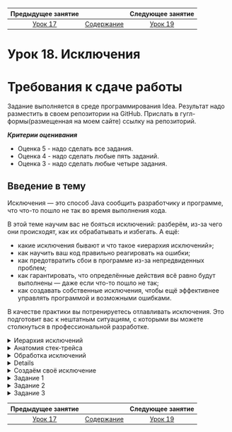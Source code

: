    Предыдущее занятие   |         &nbsp;          |   Следующее занятие    
:----------------------:|:-----------------------:|:----------------------:
 [Урок 17](LESSON17.MD) | [Содержание](README.MD) | [Урок 19](LESSON19.MD) 

# Урок 18. Исключения

# Требования к сдаче работы

Задание выполняется в среде программирования Idea. Результат надо разместить в своем репозитории на GitHub.
Прислать в гугл-формы(размещенная на моем сайте) ссылку на репозиторий.

***Критерии оценивания***

* Оценка 5 - надо сделать все задания.
* Оценка 4 - надо сделать любые пять заданий.
* Оценка 3 - надо сделать любые четыре задания.

## Введение в тему

Исключения — это способ Java сообщить разработчику и программе,
что что-то пошло не так во время выполнения кода.

В этой теме научим вас не бояться исключений: разберём, из-за чего они происходят,
как их обрабатывать и избегать. А ещё:

* какие исключения бывают и что такое «иерархия исключений»;
* как научить ваш код правильно реагировать на ошибки;
* как предотвратить сбои в программе из-за непредвиденных проблем;
* как гарантировать, что определённые действия всё равно будут выполнены — даже если что-то пошло не так;
* как создавать собственные исключения, чтобы ещё эффективнее управлять программой и возможными ошибками.

В качестве практики вы потренируетесь отлавливать исключения.
Это подготовит вас к нештатным ситуациям, с которыми вы можете столкнуться
в профессиональной разработке.

<details>

<summary>Иерархия исключений</summary>

## Иерархия исключений

В ходе работы программ постоянно происходят сбои: в метод передано значение неподходящего типа,
произошёл выход за границы массива, закончилась память на компьютере или возникли неполадки
у провайдера при передаче данных.
Эти и другие ошибки и нештатные ситуации в программировании называют **исключениями** (англ. _exception_).

### Наследники Throwable

Исключения — это те ошибки и сбои, которые возникают, когда программа уже запустилась,
начала работать, но вдруг что-то пошло не так.
В стандартной библиотеке Java описано множество исключений.
Кроме того, разработчики могут создавать их сами.

Все исключения наследуют от одного класса — `Throwable` (англ. «выбрасываемый»).
Только экземпляры `Throwable` или его подклассов могут быть использованы
для генерации исключений. Кроме того, класс `Throwable` содержит все основные методы
для получения информации о произошедшей ошибке.

От `Throwable` наследуют две больших группы классов.
Вершина первой — подкласс `Exception`(англ. «исключение»), а второй `Error` (англ. «ошибка»).

![img.png](img.png)

Группа `Exception` охватывает основную часть исключений. В неё входят ошибки при работе
с файлами и сетью, сбои взаимодействия с базами данных и другие.
Кроме того, от `Exception` идёт ветвь исключений с особым поведением — `RuntimeException`
(от англ. _runtime_ — «выполнение, исполнение»). К ним относятся выход за пределы массива
или неверно переданные данные в метод, ошибки при арифметических операциях
(например, деление на ноль) и обращения к неинициализированным объектам.

Группа `Error` — это классы, описывающие критические ошибки, которые в большинстве случаев
создают аварийную ситуацию и требуют перезапуска программы. Именно в результате исключений
`Error` пользователь сталкивается с сообщением типа «Извините, произошла непредвиденная ошибка!!!».
Это могут быть сбои из-за нехватки памяти —
`OutOfMemoryError` (от англ. _out of memory_ — «за пределами памяти») или проблемы
с JVM — `VirtualMachineError`.

### Проверяемые и непроверяемые

Все исключения делятся на два типа: **проверяемые** (англ. _checked_) и **непроверяемые** (англ. _unchecked_).

**Проверяемые исключения** — это исключения, обработка которых обязательна и
является частью логики приложения. К примеру, программист может предусмотреть,
что вместо числа будет передана строка, и настроить повторный запрос данных для такого случая.
Или же пользователь введёт некорректный адрес интернет-ресурса и система не может его распознать.

> К проверяемым относятся исключения, наследуемые напрямую от `Throwable`,
> а также исключения класса `Exception` и его наследников,
> кроме ветви `RuntimeException`.
> Исключения `RuntimeException` ведут себя по-другому и относятся к непроверяемым.

Таким образом, проверяемые исключения — это те, **которые ожидаемо могут случиться**:
программист эту вероятность должен учесть и написать код, который их обрабатывает.
Если не настроить обработку проверяемых исключений, то программа не скомпилируется.

```java
public class Practicum {
    public static void main(String[] args) {
        parseUrl("httpasdas");
    }

    public static java.net.URL parseUrl(final String input) {

        /* Код не скомпилируется, потому что конструктор класса генерирует 
        проверяемое исключение MalformedURLException. */

        return new java.net.URL(input);
    }
}
```

![img_1.png](img_1.png)

Сообщение об ошибке будет примерно таким — `java: unreported exception
java.net.MalformedURLException; must be caught or declared to be thrown.`
Компилятор сообщает, что исключение `MalformedURLException`
должно быть «отловлено или объявлено выброшенным».

> К непроверяемым исключениям относятся те ошибки и нештатные ситуации,
> которые не были предусмотрены логикой
> программы и их обработка необязательна. Это исключения `Error` и ветвь `RuntimeException`.

В большинстве случаев при непроверяемых исключениях работа программы немедленно прекращается.
Например, разработчик так написал код, что программа начала бесконечно вызывать какой-то метод и переполнила стек
вызовов. Или забыл
создать объект, но попытался вывести его состояние на экран — в итоге ошибка заблокирует
работу приложения.

Поскольку разработчики заранее не обрабатывают непроверяемые исключения, если программа их выбросит, то пользователь
может увидеть какое-то странное сообщение.
Код с непроверяемым исключением успешно скомпилируется, но при выполнении упадёт с ошибкой:

```java
public class Practicum {
    public static void main(String[] args) {
        print(null);
    }

    private static void print(final Object object) {
        // Код скомпилируется, но непроверяемое исключение NullPointerException нарушит его работу.
        System.out.println(object.toString());
    }
}
```

К слову, `NullPointerException` — это, наверное, наиболее часто встречающееся исключение.
`NullPointerException` вездесуще и обязательно настигнет вас.

Определить, к какому из типов относится то или иное исключение, можно либо по иерархии классов,
либо по их поведению в коде. Главное запомнить, что проверяемые обязательны к обработке,
а непроверяемые
можно как обрабатывать за счёт добавления новой логики,
так и нет — решать проблемы по мере поступления.

### Самые распространённые исключения в Java

Типов исключений очень много.

![img_2.png](img_2.png)

#### Непроверяемые исключения, которые наследуют от Error.

| Название            | Описание                                                                                                                          |
|---------------------|-----------------------------------------------------------------------------------------------------------------------------------|
| VirtualMachineError | Базовые ошибки JVM, связанные с тем, что исчерпаны ресурсы или обнаружены повреждения.                                            |
| OutOfMemoryError	   | Производный класс от VirtualMachineError, который показывает ошибки из-за нехватки памяти.                                        |
| StackOverflowError  | Производный класс от VirtualMachineError, показывает переполнение стека из-за того, что метод слишком много раз вызывал сам себя. |
| AssertionError      | Ошибка утверждения.                                                                                                               |
| IOError             | Исключение, которое происходит при серьёзных ошибках ввода-вывода.                                                                |
| ThreadDeath         | Возникает при вызове метода Thread.stop() у потока.                                                                               |

#### Проверяемые исключения, которые наследуют от Exception.

| Название              | Описание                                                                                                                                         |
|-----------------------|--------------------------------------------------------------------------------------------------------------------------------------------------|
| IOException           | Это базовый класс проверяемых исключений ввода-вывода.                                                                                           | 
| EOFException          | Исключение, которое сигнализирует о внезапном достижении конца файла или потока.                                                                 | 
| FileNotFoundException | Файл по указанному пути не существует.                                                                                                           | 
| FileSystemException   | Базовый класс для исключений файловой системы, таких как ошибка доступа, попытка создать уже существующий файл или удалить не пустую директорию. | 
| MalformedURLException | Неверный синтаксис при создании класса ссылки из строки.                                                                                         | 
| SocketException       | Ошибки при создании/обрыве соединения по сокету.                                                                                                 | 
| UnknownHostException	 | Невозможность определить IP-адрес узла по доменному имени.                                                                                       | 
| SQLException          | Ошибки при работе с базой данных.                                                                                                                | 
| TimeoutException	     | Исключение — происходит у методов, у которых ограничено выполнение по времени.                                                                   | 
| URISyntaxException    | Неверный формат универсального идентификатора ресурсов.                                                                                          | 

#### Непроверяемые исключения, которые унаследованы от RuntimeException.

| Название                      | Описание                                                                                    |
|-------------------------------|---------------------------------------------------------------------------------------------|
| ArithmeticException           | Исключения при арифметических операциях, например деление на 0.                             |
| IllegalArgumentException      | Возникает при неверно переданных в метод или конструктор параметрах.                        |
| IndexOutOfBoundsException     | Исключение при выходе за заданный диапазон.                                                 |
| NoSuchElementException        | Данного элемента больше не существует в перечислении.                                       |
| NullPointerException          | Приложение пытается использовать null в том месте, где требуется инициализированный объект. |
| UnsupportedOperationException | Операция не поддерживается вызываемым объектом.                                             |
| ClassCastException            | Невозможность привести объект к заданному типу.                                             |


</details>

<details>

<summary>Анатомия стек-трейса</summary>

## Анатомия стек-трейса

Если в программе не настроена обработка исключений, то в результате сбоя в терминале появится 
длинное сообщение об ошибке. В нём содержится ключевая информация, что за исключение произошло, 
где и почему. Такое сообщение называется **stack trace** (англ. «след стека») — или **стек-трейс**. 
В этом уроке расскажем, из чего состоят стек-трейсы и как их читать. 

![img_3.png](img_3.png)

Что такое стек

**Стек** — это структура данных, которая реализована по принципу **_lаst in, first out**_ 
(англ. «последний зашёл, первый вышел») или сокращённо **LIFO**. Это означает, что элемент, 
который добавлен в стек последним, будет взят первым. 

Посмотрим на примере. Представьте, посетители читального зала перед уходом должны вернуть взятую книгу 
— положить на стол библиотекарю. В итоге образуется стопка книг. 
Выше всего в этой стопке будет лежать книга того, кто ушёл последним, и именно её библиотекарь
первой поставит на место. 
А вот книга, сданная первой, наоборот, вернётся на свою полку последней. Именно так работает стек. 

![img_4.png](img_4.png)

### Внутри стек-трейса

Последовательность действий при выполнении программы обрабатывается внутри 
JVM как раз в виде стека. Каждый вызов метода при выполнении программы записывается 
как элемент класса `StackTraceElement`. Когда выполнение метода завершается, информация о нём удаляется из стека.

Если исключение прерывает работу программы, то один или несколько методов  
не могут завершиться и информация о них остаётся в памяти JVM в виде массива `StackTraceElement[]`. 
Перед тем как завершить программу, JVM печатает содержимое этого массива. 
Посмотрим, как это происходит на примере. Запустите такой код.

```java
public class Practicum {
    public static void main(String[] args) { // вызов main
        calculate1(); // вызов calculate1() 
    }

    public static void calculate1() {
        calculate2();  // вызов calculate2()
    }

    public static void calculate2() {
        calculate3(); // вызов calculate3()
    }

    public static void calculate3() {
        calculate4(); // вызов calculate4()
    }

    public static void calculate4() {
        System.out.println(10 / 0); // исключение - методы не могут завершить работу
    }
}
```

Из-за деления на ноль в методе `calculate4()` произошло исключение. В терминале мы видим его стек-трейс.

```java
Exception in thread "main" java.lang.ArithmeticException: / by zero
    at Practicum.calculate4(Practicum.java:19)
    at Practicum.calculate3(Practicum.java:15)
    at Practicum.calculate2(Practicum.java:11)
    at Practicum.calculate1(Practicum.java:7)
    at Practicum.main(Practicum.java:3) 
```

В первой строке стек-трейса сообщается базовая информация. 
О том, что исключение произошло в главном потоке — `Exception in thread "main"`, 
его тип `ArithmeticException` и описание / `by zero` — «деление на ноль». 

Затем в обратном порядке (так как мы имеем дело со стеком) идёт история вызовов методов — первым будет идти метод, 
где завершилось выполнение программы. При этом указывается класс каждого метода, его файл и местоположение в нём.

В нашем примере, перед тем, как произошла ошибка, был вызван метод `calculate4()` в классе `Practicum` на строке 
19 в файле `Practicum.java`, перед ним `calculate3()` в классе `Practicum` на строке 
15 также в файле `Practicum.java` и так далее. Первым был запущен метод `main` — информация о нём, 
соответственно, на последней строке.

</details>


<details>

<summary>Обработка исключений</summary>

## Обработка исключений

Чтобы контролировать реакцию программы на ошибки в ходе её выполнения,
нужно настроить в коде **обработку исключений**. В этом уроке научим вас, как это сделать. 

![img_5.png](img_5.png)

### Когда нужна обработка исключений

Изучите следующий код. Сейчас он отработает без ошибок.

```java
class IntegerConverter {
    public static int convert(final String input) {
        return Integer.parseInt(input, 10);
    }
}

public class Practicum {
    public static void main(String[] args) {
        System.out.println(IntegerConverter.convert("10"));
    }
}
```

Но если передать в метод `convert(final String input)` некорректную строку — возникнет исключение.

```java
class IntegerConverter {
    public static int convert(final String input) {
        return Integer.parseInt(input, 10);
    }
}

public class Practicum {
    public static void main(String[] args) {
        System.out.println(IntegerConverter.convert("10"));
        System.out.println(IntegerConverter.convert("abc10"));
    }
}

```

В терминале появится стек-трейс: `Exception in thread "main" java.lang.NumberFormatException: 
For input string: "abc10"` — англ. «Исключение в потоке `"main"` типа `NumberFormatException` 
для входной строки: `"abc10"`». 
Ошибка произошла, так как переданная строка `"abc10"` содержит не только цифры, но и буквы.
Перед нами **непроверяемое исключение** — компилятор заранее не подскажет, 
что тут может случиться ошибка. Однако можно добавить в код его обработку. 

### Конструкция try — catch

Для обработки исключений существует специальная конструкция из ключевых слов `try` (англ. «пробовать, пытаться») 
и `catch` (англ. «ловить»). В `try` передаётся код, из-за которого может произойти исключение. 
В `catch` в качестве аргумента — тип ошибки, а в тело — код, 
который выполнится, если произойдёт исключение, указанное в `try`. В коде `try` — `catch` выглядит так:

```java
try {
    ... // код, из-за которого может произойти исключение
} catch (Throwable throwable) { // параметр - тип возможного исключения
    // код, который выполнится, если произойдёт исключение указанного типа
}
```

Обработка исключения настраивается исходя из логики программы. Например, её можно добавить в тело метода. 
В случае ошибки при этом можно настроить возврат какого-то значения по умолчанию.

```java
class IntegerConverter {
    public static int convert(final String input) {
        try {
            return Integer.parseInt(input, 10); // если исключения нет - вернётся число
        } catch (Throwable exception) { 
            return 0; // если поймано исключение - вернётся 0
        }
    }
}

public class Practicum {
    public static void main(String[] args) {
        System.out.println(IntegerConverter.convert("10"));
        System.out.println(IntegerConverter.convert("abc10"));
    }
}

```

![img_6.png](img_6.png)

Плюс такого подхода в том, что в любом случае вернётся значение, 
с которым можно работать. Минус в том, что не получится определить, 
где нулевое значение возникло в результате исключения, а где было передано в метод. 

Другой вариант — добавить обработку исключения в тот метод, 
который вызывает код, где оно может произойти. Например, в метод `main`.


```java
class IntegerConverter {
    public static int convert(final String input) { 
        return Integer.parseInt(input, 10);
    }
}

public class Practicum {
    public static void main(String[] args) { 
        try {
            System.out.println(IntegerConverter.convert("10")); // печатаем число
        } catch (Throwable exception) {
            // или выводим сообщение об ошибке
            System.out.println("Строка для преобразования не является целым числом.");
        }
        try {
            System.out.println(IntegerConverter.convert("abc10"));
        } catch (Throwable exception) {
            System.out.println("Строка для преобразования не является целым числом.");
        }
    }
}
```

Нельзя сказать, что тот или иной вариант лучше или хуже. 
Поэтому логика обработки исключений через блок `try — catch` остаётся на выбор разработчика. 

Какой код будет внутри блоков `catch` — тоже решает сам разработчик.
Можно уведомить пользователя об ошибке, попросить его подождать, 
повторить попытку или выйти. Чаще всего с помощью `catch` принято отображать 
или сохранять информацию об ошибке. 

### Множественный catch

До этого момента мы использовали в `catch` тип параметра `Throwable`. Это позволяло нам сразу обрабатывать 
все исключения, производные от него.
То есть `catch` ловил все ошибки, которые могли бы произойти в `try`, включая ошибки `JVM`. Кажется, 
что так можно создать универсальный обработчик исключений. Однако запустим код с такой обработкой ещё раз.

```java
import java.net.URI;

public class Practicum {
    public static void main(String[] args) {
        System.out.println(parseStringToUri("https://ya.ru"));
        System.out.println(parseStringToUri(null));
        System.out.println(parseStringToUri(":/"));
    }

    public static URI parseStringToUri(final String input) {
        try {
            return new URI(input);
        } catch (Throwable exception) {
            System.out.println("Произошла ошибка!");
        }
        return null;
    }
}
```

При любом исключении мы теперь всегда видим одно и то же сообщение — `Произошла ошибка!`, 
однако ошибки при этом могут отличаться.
К примеру, в первом случае возникает исключение `NullPointerException` — строка не инициализирована, 
а во втором `URISyntaxException` — строка не может быть преобразована в идентификатор. 
Однако при использовании общей обработки с типом `Throwable` не получится узнать, что конкретно 
пошло не так и как это можно исправить.

Чтобы обрабатывать разные типы исключений, которые может сгенерировать метод или конструктор,
нужно добавить несколько блоков `catch`. Каждый из них будет отвечать за конкретное исключение 
и выдавать соответствующий ответ для него.

```java
import java.net.URI;
import java.net.URISyntaxException;

public class Practicum {
    public static void main(String[] args) {
        System.out.println(parseStringToUri("https://ya.ru"));
        System.out.println(parseStringToUri(null));
        System.out.println(parseStringToUri(":/"));
    }

    public static URI parseStringToUri(final String input) {
        try {
            return new URI(input);
        } catch (URISyntaxException exp) { // ловим исключение URISyntaxException
            System.out.println("Ошибка: неверный синтаксис URI!");
        } catch (NullPointerException exp) { // ловим исключение NullPointerException
            System.out.println("Ошибка: передан неинициализированный объект!");
        }
        return null;
    }
}
```

Теперь гораздо понятнее, где какая произошла ошибка. Это позволит быстрее исправить её. 
Если же отлавливать исключения по параметру `Throwable` 
или даже `Exception` — то придётся перебирать множество вариантов — от неправильного ввода до переполненной памяти.

--- 

Даже такая простая операция, как добавление нового элемента в хеш-таблицу может сгенерировать исключение. 
Чтобы было понятно, что пошло не так — добавим обработку конкретных исключений.
Для NullPointerException выведите текст — «Реализация не поддерживает неинициализированные объекты.».
Для UnsupportedOperationException — сообщение «Реализация не поддерживает добавление новых объектов.».

```java
import java.util.HashMap;
import java.util.Map;
import java.util.TreeMap;

public class Practicum {
    public static void main(String[] args) {
        System.out.println(addToMap(new HashMap<>(), "test", "test"));
        System.out.println(addToMap(new HashMap<>(), null, null));

        System.out.println(addToMap(new TreeMap<>(), "test", "test"));
        System.out.println(addToMap(new TreeMap<>(), null, null));

        System.out.println(addToMap(Map.of(), "test", "test"));
    }

    public static Map<String, Object> addToMap(final Map<String, Object> storage, 
                                               final String key, final Object value) {
        
       try {
            storage.put(key, value);
            
        } catch (NullPointerException exp) { // ловим исключение URISyntaxException
            System.out.println("Реализация не поддерживает неинициализированные объекты.");
        } catch (UnsupportedOperationException exp) { // ловим исключение NullPointerException
            System.out.println("Реализация не поддерживает добавление новых объектов.");
        }
        catch (Throwable exception) {
            return null;
        }
      return storage;
    }
}
```

### Порядок обработки исключений

При обработке исключений важно соблюдать правильную последовательность. 
Сначала обрабатываются исключения в классах-наследниках,
а только потом родительские. 

Например, исключение `ClassCastException` является дочерним от `RuntimeException`, 
который наследуется от базового Exception. В таком порядке их и нужно поместить 
в блоки catch. Код, где нарушен порядок обработки исключений, не будет скомпилирован.

```java

class Practicum {
    public static void main(String[] args) {
        System.out.println(convertToString(0));
    }

    private static String convertToString(Object x) {
        try {
            return (String) x;
        } catch (Exception e) {
            System.out.println("Произошла неизвестная ошибка");
        } catch (RuntimeException e) {
            System.out.println("Ошибка во время выполнения");
        } catch (ClassCastException e) {
            System.out.println("Некорректное приведение типов");
        }
        return null;
    }
}
```

![img_7.png](img_7.png)

д
Корректный порядок будет таким — сначала `ClassCastException`, потом — `RuntimeException`, в конце – `Exception`.

```java
class Practicum {
    public static void main(String[] args) {
        System.out.println(convertToString(0));
    }

    private static String convertToString(Object x) {
        try {
            return (String) x;
        } catch (ClassCastException e) {
            System.out.println("Некорректное приведение типов");
        } catch (RuntimeException e) {
            System.out.println("Ошибка во время выполнения");
        } catch (Exception e) {
            System.out.println("Произошла неизвестная ошибка");
        }
        return null;
    }
}

```

### Объединение исключений с одинаковым выводом

Часто требуется совместить два типа исключений, если инструкции для них являются одинаковыми. 
Сделать это можно в блоке catch с помощью символа `|`.
Например, вот такой код:

```java
import java.util.ArrayList;

public class Practicum {
    public static void main(String[] args) {
        try {
            new ArrayList<String>().add("1");
        } catch (UnsupportedOperationException exception) {
            System.out.println("Возникла ошибка, свяжитесь с нами!");
        } catch (IllegalArgumentException exception) {
            System.out.println("Возникла ошибка, свяжитесь с нами!");
        }
    }
}
```

Можно оптимизировать так:

```java
import java.util.ArrayList;

public class Practicum {
    public static void main(String[] args) {
        try {
            new ArrayList<String>().add("1");
        } catch (UnsupportedOperationException | IllegalArgumentException exception) {
            System.out.println("Возникла ошибка, свяжитесь с нами!");
        }
    }
} 
```

</details>

<details>

## Получаем информацию об исключении в блоке catch

Стек-трейс появляется, если в коде не настроена обработка исключений. Если же ошибка поймана 
с помощью блока `try — catch`, то выполнится код в блоке `catch` и никакой информации об ошибке
в терминале не будет. В этом случае, чтобы найти ошибку и внести правки в код, нужно самостоятельно 
получить информацию об исключении. Это можно сделать с помощью методов классов 
`Throwable` и `StackTraceElement`. 

### Методы printStackTrace()

Самый простой способ получить сразу всю информацию об ошибке — 
вызвать метод `printStackTrace()` класса `Throwable`. 
Допустим, в коде настроена такая обработка ошибок.


```java
public class PrintStackTraceExample {
    public static void main(String[] args) {
        try {
            calculate();
        } catch (ArithmeticException exception) {
            System.out.println("Произошла ошибка!"); // непонятно, что за ошибка и где
        }
    }

    public static int calculate() {
        return 10 / 0;
    }
}
```
Из вывода в блоке catch непонятно, что произошло. 
Заменим печать на вызов метода `printStackTrace()`.

```java
public class PrintStackTraceExample {
    public static void main(String[] args) {
        try {
            calculate();
        } catch (ArithmeticException exception) {
            exception.printStackTrace(); // будет выведен стек-трейс ошибки
        }
    }

    public static int calculate() {
        return 10 / 0;
    }
}
```

![img_8.png](img_8.png)

Теперь на экран будет выведена информация об обработанной ошибке. 
Так исключение будет легче найти и исправить.

### Метод getMessage()

Можно также получить в `catch` короткое сообщение с описанием ошибки, 
например такое — `/ by zero`. Для этого понадобится другой метод `Throwable` — `getMessage()`.

```java
public class GetMessageExample {
   public static void main(String[] args) {
        try {
            calculate();
        } catch (ArithmeticException exception) {
            System.out.println(exception.getMessage());
        }
    }

    public static int calculate() {
        return 10 / 0;
    }
}
```

![img_9.png](img_9.png)

Из такого вывода `catch` можно понять, что за ошибка произошла, но не видно её причину и местоположение. 

Использовать вызов `getMessage()` можно, только если при генерации 
исключений были использованы конструкторы `Throwable` с параметром `String message`. 
То есть в исключение была передана короткая информация `message` с его описанием. 
Если такого сообщения нет — то вызов `getMessage()` вернёт `null`. 
Поэтому лучше не использовать результат `getMessage()`, например для сравнения с помощью `equals()`.
Иначе можно получить ещё одно исключение, на этот раз `NullPointerException`.

```java
class GetMessageExampleEqualsException {
    public static void main(String[] args) {
        try {
            System.out.println(parseIntegerWithOffset("19"));
        } catch (Exception exception) {
            if (exception.getMessage().equals("out of bounds")) { // getMessage возвращает null
                System.out.println("Произошёл выход за границы!");
            }
        }
    }

    public static int parseIntegerWithOffset(String input) {
        return Integer.parseInt(input, 10, 12, 10);
    }
}
```

![img_10.png](img_10.png)

В исключении `IndexOutOfBoundsException` нет короткого описания ошибки `message`, 
поэтому вызов `getMessage()` для него возвращает `null`. В итоге при сравнении с помощью `equals()` 
выбрасывается `NullPointerException`. 
Лучше избегать такого использования `getMessage()` и по возможности обрабатывать конкретное исключение.

### getStackTrace() и методы StackTraceElement

Доступ к информации, которую выводит на экран `printStackTrace()`, предоставляет другой метод 
класса `Throwable` — `getStackTrace()`. В частности, `getStackTrace()` 
возвращает массив элементов, представленных классом `StackTraceElement`. 
С помощью сочетания `getStackTrace()` и методов класса `StackTraceElement` можно упростить поиск исключения
и получить только определённую информацию о нём в нужном формате. 

В `StackTraceElement` нас интересуют несколько методов. Это методы:
* `getClassName()` — 
он возвращает название класса, где произошло исключение
* `getMethodName()` — позволяет 
получить имя вызванного при этом метода
* `getFileName()` — подскажет имя файла, 
* `getLineNumber()` — отобразит номер линии в файле. 

Есть и другие методы с похожей функциональностью — их можно посмотреть 
в [документации](https://docs.oracle.com/en/java/javase/21/docs/api/java.base/java/lang/StackTraceElement.html) или увидеть в подсказке IDEA.

Связка `getStackTrace()` и методов `StackTraceElement` работает так.

> После того как метод `getStackTrace()` возвращает массив данных об исключении, 
можно пройтись по нему циклом, чтобы отобразить нужную информацию с помощью методов 
`StackTraceElement`. Например, вот так.

```java
public class StackTraceExample {
public static void main(String[] args) {
        try {
            calculate1();
        } catch (ArithmeticException exception) {
            for (StackTraceElement stack : exception.getStackTrace()) {
                System.out.println(String.format("Класс: " + stack.getClassName() + ", " +
                        "метод: " + stack.getMethodName() + ", " +
                        "имя файла: " + stack.getFileName() + ", " +
                        "строка кода: " + stack.getLineNumber()));
            }
        }
    }

    public static void calculate1() {
        calculate2();
    }

    public static void calculate2() {
        System.out.println(10 / 0);
    }
}
```

![img_11.png](img_11.png)

В итоге мы и обработали ошибки, и получили её стек-трейс. 
Вывод можно отформатировать как угодно, в том числе и аналогично стек-трейсу необработанного исключения.

</details>

<details>

<summary>Создаём своё исключение</summary>

## Создаём своё исключение

В стандартной библиотеке Java описано множество исключений — начиная от ошибок при работе 
с файлами и сетью и критических сбоев JVM и заканчивая невалидными аргументами. 
Но число проблемных ситуаций, с которыми разработчик может столкнуться 
в реальной практике ещё больше. Поэтому в Java есть возможность создания собственных исключений.

![img_12.png](img_12.png)

### Как написать своё исключение

Исключение создаётся точно так же, как и любой другой объект в `Java` — через класс.
Только класс исключения в обязательном порядке должен быть наследником `Throwable` или его потомков.
Например, создадим свой класс `InputException` для исключений при выборе 
пользователями некорректного формата ввода данных.

```java
public class InputException extends Exception {
}
```

Созданное нами исключение наследует от `Exception`, 
а его суперклассом будет `Throwable`. Значит, при генерации `InputException` 
будет выбрасываться проверяемая ошибка — в логике кода нужно обязательно предусмотреть её обработку. 

У суперкласса всех исключений Throwable четыре публичных конструктора. 
* `Throwable()` — без параметров,
* `Throwable(String message)` — с передачей короткого описания ошибки, 
* `Throwable(String message, Throwable cause)` — с передачей текста об ошибке и информации о её причине, 
* `Throwable(Throwable cause)` — только с информацией о причине.

Чтобы использовать 
их в вашем классе исключения, их нужно переопределить.

```java
public class InputException extends Exception {
    public InputException() {
    }

    public InputException(final String message) {
        super(message);
    }

    public InputException(final String message, final Throwable cause) {
        super(message, cause);
    }

    public InputException(final Throwable cause) {
        super(cause);
    }
}
```

Здесь для примера переопределены сразу все четыре конструктора — 
однако можно оставить только те, которые нужны для целей вашей программы, или добавить любые свои. 

### Ключевое слово throw

Только создать и описать исключение недостаточно — нужно сообщить о нём JVM. 
Для этого служит ключевое слово `throw` (англ. «бросать, выбрасывать») — оно позволяет 
сгенерировать исключение. Это происходит с помощью создания экземпляра класса исключения
с нужными параметрами.


```java
 throw new UserInputException("Ошибка ввода!"); // сгенерировали исключение
```

Если с помощью `throw` генерируется проверяемое исключение,
то нужно сразу настроить его обработку. Это будет выглядеть так. 

```java
try {
    if (...) { // если возникла определённая ситуация
        throw new ThrowableClass(parameters); // сгенерировали исключение   
    }
}
catch (ThrowableClass e) {
    // настроили обработку исключения, сгенерированного в try
}
```

При генерации исключения можно использовать любой доступный конструктор класса. 
Удобнее всего передавать
в качестве параметра сообщение об ошибке, которое `catch` потом
сможет вернуть с помощью метода `getMessage()`.

### Добавляем в код своё исключение и настраиваем его обработку

Разберём на примере, как добавить в код собственное исключение и настроить его обработку.
Допустим, есть метод `printRangeInteger(final String inputString, final int from, final int to)`. 
Он принимает на вход строку, которую должен преобразовать в целое число, а также диапазон значений 
от `from` до `to`, 
внутри чего должно быть это число. 
Сейчас в методе не настроена обработка исключений. Запустите его.

```java
public class Practicum {
    public static void main(String[] args) {
        printRangeInteger("10", 0, 100);
        printRangeInteger("-10", 0, 100);
        printRangeInteger("110", 0, 100);
        printRangeInteger("abc", 0, 100);
    }

    public static void printRangeInteger(final String inputString, final int from, final int to) {
        final int input = Integer.parseInt(inputString);
        System.out.println(input);
    }
}
```

![img_13.png](img_13.png)

Из-за того, что в метод была передана строка с буквами вместо цифр, 
программа выбросила исключение `NumberFormatException`. 
Для начала нужно добавить его обработку.

```java
public class Practicum {
    public static void main(String[] args) {
        printRangeInteger("10", 0, 100);
        printRangeInteger("-10", 0, 100);
        printRangeInteger("110", 0, 100);
        printRangeInteger("abc", 0, 100);
    }

    public static void printRangeInteger(final String inputString, final int from, final int to) {
        try {
            final int input = Integer.parseInt(inputString);
            System.out.println(input);
        } catch (NumberFormatException exception) {
            System.out.println("Ошибка ввода - введено не число!");
        }
    }
}
```
![img_14.png](img_14.png)

Теперь код не выбрасывает исключение, однако печатает числа за пределами диапазона. 
Как раз в таком случае нам понадобится собственное исключение. 

```java
class InputException extends Exception {
    public InputException() {
    }

    public InputException(final String message) {
        super(message);
    }
}
```

Теперь добавим его обработку. В случае если переданное число выходит за нижнюю границу диапазона, 
сгенерируем исключение с текстом `"Введённое число слишком маленькое!"`, а если 
за верхнюю — `"Введённое число слишком большое!"`. 
А также добавим второй блок `catch` с вызовом метода `getMessage()`.

```java
public class Practicum {
    public static void main(String[] args) {
        printRangeInteger("10", 0, 100);
        printRangeInteger("-10", 0, 100);
        printRangeInteger("110", 0, 100);
        printRangeInteger("abc", 0, 100);
    }

    public static void printRangeInteger(final String inputString, final int from, final int to) {
        try {
            final int input = Integer.parseInt(inputString);
            if (input < from) {
                throw new InputException("Введённое число слишком маленькое!");
            }
            if (input > to) {
                throw new InputException("Введённое число слишком большое!");
            }
            System.out.println(input);
        } catch (NumberFormatException exception) {
            System.out.println("Ошибка ввода - введено не число!");
        } catch (InputException exception) {
            System.out.println(exception.getMessage());
        }
    }
}

class InputException extends Exception {
    public InputException() {
    }

    public InputException(final String message) {
        super(message);
    }
}
```

![img_15.png](img_15.png)

### Прокачиваем своё исключение

Не стоит забывать, что исключение — это обычный класс, в него можно добавлять любые другие методы, 
поля и конструкторы. Расширим класс `InputException`. 
Добавим в него новое поле для хранения неправильно введённого числа и метод `getDetailMessage()`,
который будет возвращать строку следующего формата: 
`сообщение, переданное в исключение` + `=` + в`веденное неверно число`. 
Код класса исключения получится таким:

```java
public class InputException extends Exception {
    private final int inputValue;

    public InputException(final String message, final int inputValue) {
        super(message);
        this.inputValue = inputValue;
    }

    public String getDetailMessage() {
        return getMessage() + " = " + inputValue;
    }
}
```

Теперь при исключении можно будет увидеть не только сообщение об ошибке,
но и то число, которое ввёл пользователь.

```java
public class Practicum {
    public static void main(String[] args) {
        printRangeInteger("10", 0, 100);
        printRangeInteger("-10", 0, 100);
        printRangeInteger("110", 0, 100);
        printRangeInteger("abc", 0, 100);
    }

    public static void printRangeInteger(final String inputString, final int from, final int to) {
        try {
            final int input = Integer.parseInt(inputString);
            if (input < from) {
                throw new InputException("Введённое число слишком маленькое!", input);
            }
            if (input > to) {
                throw new InputException("Введённое число слишком большое!", input);
            }
            System.out.println(input);
        } catch (NumberFormatException exception) {
            System.out.println("Ошибка ввода - введено не число!");
        } catch (InputException exception) {
            System.out.println(exception.getDetailMessage());
        }
    }
}

class InputException extends Exception {
    private final int inputValue;

    public InputException(final String message, final int inputValue) {
        super(message);
        this.inputValue = inputValue;
    }

    public String getDetailMessage() {
        return getMessage() + " = " + inputValue;
    }
}
```

![img_16.png](img_16.png)

Можно добавить и любые другие параметры. Главное учесть, что работать с ними можно только тогда,
когда в коде настроена обработка созданного вами исключения.

</details>


<details>

<summary>Задание 1</summary> 

## Задание 1

Добавьте обработку исключений при преобразовании строки в URL в метод parseStringToURI(). 
При ошибке возвращайте значение null.

```java
import java.net.URI;

public class Practicum {
    public static void main(String[] args) {
        System.out.println(parseStringToURI("https://ya.ru"));
        System.out.println(parseStringToURI("\\\\"));
        System.out.println(parseStringToURI(null));
    }

    public static URI parseStringToURI(final String input) {
        return new URI(input);
    }
}


```

### Подсказки

* Оберните код метода `parseStringToURI()` в конструкцию `try...catch`.
* В качестве типа отлавливаемого исключения укажите `Throwable`.

</details>



<details>

<summary>Задание 2</summary> 

## Задание 2

Напишите класс исключений `UserInputException`. В нём переопределите конструктор
без параметров и конструктор с коротким текстом об ошибке. Класс должен быть наследником `Exception`.

```java
// допишите код UserInputException
 

} 
 public class Practicum {
     public static void main(final String[] args) {
        final UserInputException userInputException = new UserInputException("Ошибка ввода!");
        System.out.println(userInputException.getMessage());
     }
}


```

### Подсказки

* Проверьте, что родительским классом является `Exception` и не забыт конструктор без параметров.

</details>


<details>

<summary>Задание 3</summary> 

## Задание 3

Напишите класс исключений `UserInputException`. В нём переопределите конструктор
без параметров и конструктор с коротким текстом об ошибке. Класс должен быть наследником `Exception`.

```java
// допишите код UserInputException
 

} 
 public class Practicum {
     public static void main(final String[] args) {
        final UserInputException userInputException = new UserInputException("Ошибка ввода!");
        System.out.println(userInputException.getMessage());
     }
}


```

### Подсказки

* Проверьте, что родительским классом является `Exception` и не забыт конструктор без параметров.

</details>

   Предыдущее занятие   |         &nbsp;          |   Следующее занятие    
:----------------------:|:-----------------------:|:----------------------:
 [Урок 17](LESSON17.MD) | [Содержание](README.MD) | [Урок 19](LESSON19.MD) 